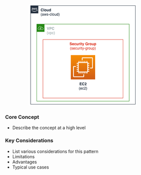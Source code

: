 <p align="center">
    <img style="max-width: 100%;" alt="Architecture" src="./images/demo-architecture.png" />   
</p>

### Core Concept
* Describe the concept at a high level

### Key Considerations
* List various considerations for this pattern
* Limitations
* Advantages
* Typical use cases



